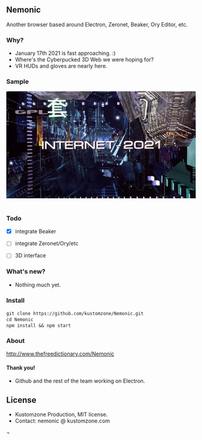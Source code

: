 
## Nemonic


Another browser based around Electron, Zeronet, Beaker, Ory Editor, etc.


### Why?

- January 17th 2021 is fast approaching. :)
- Where's the Cyberpucked 3D Web we were hoping for?
- VR HUDs and gloves are nearly here.


### Sample

<div align="center">
  <img src="img/splash/internet2021_1280x720.jpg"><br><br>
</div>


### Todo

- [x] integrate Beaker
- [ ] integrate Zeronet/Ory/etc
- [ ] 3D interface


### What's new?

- Nothing much yet.


### Install


```
git clone https://github.com/kustomzone/Nemonic.git
cd Nemonic
npm install && npm start
```

### About

http://www.thefreedictionary.com/Nemonic


#### Thank you!

 - Github and the rest of the team working on Electron.

 
License
-------

- Kustomzone Production, MIT license.
- Contact: nemonic @ kustomzone.com

¬